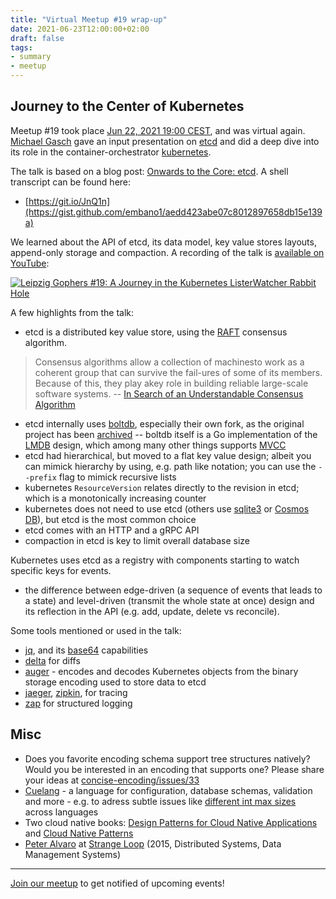 ```yaml
---
title: "Virtual Meetup #19 wrap-up"
date: 2021-06-23T12:00:00+02:00
draft: false
tags:
- summary
- meetup
---
```


## Journey to the Center of Kubernetes

Meetup #19 took place [Jun 22, 2021 19:00
CEST](https://www.meetup.com/Leipzig-Golang/events/275871279/), and was virtual
again. [Michael Gasch](https://www.mgasch.com) gave an input presentation on [etcd](https://etcd.io/) and did a deep dive into its
role in the container-orchestrator [kubernetes](https://kubernetes.io/).

The talk is based on a blog post: [Onwards to the Core: etcd](https://www.mgasch.com/2021/01/listwatch-part-1/). A shell transcript can be found here:

* [https://git.io/JnQ1n](https://gist.github.com/embano1/aedd423abe07c8012897658db15e139a)

We learned about the API of etcd, its data model, key value stores layouts,
append-only storage and compaction. A recording of the talk is [available on
YouTube](https://www.youtube.com/watch?v=Z9fwIzy0C_8):

[![Leipzig Gophers #19: A Journey in the Kubernetes ListerWatcher Rabbit Hole](http://img.youtube.com/vi/Z9fwIzy0C_8/0.jpg)](https://www.youtube.com/watch?v=Z9fwIzy0C_8)

A few highlights from the talk:

* etcd is a distributed key value store, using the [RAFT](https://raft.github.io/) consensus algorithm.

> Consensus algorithms allow a collection of machinesto work as a coherent
> group that can survive the fail-ures of some of its members. Because of this,
> they play akey role in building reliable large-scale software systems. -- [In Search of an Understandable Consensus Algorithm](https://raft.github.io/raft.pdf)

* etcd internally uses [boltdb](https://github.com/etcd-io/bbolt), especially
  their own fork, as the original project has been
[archived](https://github.com/boltdb/bolt) -- boltdb itself is a Go
implementation of the
[LMDB](https://en.wikipedia.org/wiki/Lightning_Memory-Mapped_Database) design,
which among many other things supports
[MVCC](https://en.wikipedia.org/wiki/Multiversion_concurrency_control)
* etcd had hierarchical, but moved to a flat key value design; albeit you can
  mimick hierarchy by using, e.g. path like notation; you can use the
`--prefix` flag to mimick recursive lists
* kubernetes `ResourceVersion` relates directly to the revision in etcd; which is a monotonically increasing counter
* kubernetes does not need to use etcd (others use [sqlite3](https://www.sqlite.org/index.html) or [Cosmos DB](https://docs.microsoft.com/en-us/azure/cosmos-db/introduction)), but etcd is the most common choice
* etcd comes with an HTTP and a gRPC API
* compaction in etcd is key to limit overall database size

Kubernetes uses etcd as a registry with components starting to watch specific keys for events.

* the difference between edge-driven (a sequence of events that leads to a
  state) and level-driven (transmit the whole state at once) design and its
reflection in the API (e.g. add, update, delete vs reconcile).

Some tools mentioned or used in the talk:

* [jq](https://stedolan.github.io/jq/), and its [base64](https://stedolan.github.io/jq/manual/#Formatstringsandescaping) capabilities
* [delta](https://github.com/dandavison/delta) for diffs
* [auger](https://github.com/jpbetz/auger) - encodes and decodes Kubernetes objects from the binary storage encoding used to store data to etcd
* [jaeger](https://www.jaegertracing.io/), [zipkin](https://zipkin.io/), for tracing
* [zap](https://github.com/uber-go/zap) for structured logging

## Misc

* Does you favorite encoding schema support tree structures natively? Would you be interested in an encoding that supports one? Please share your ideas at [concise-encoding/issues/33](https://github.com/kstenerud/concise-encoding/issues/33)
* [Cuelang](https://cuelang.org/) - a language for configuration, database schemas, validation and more - e.g. to adress subtle issues like [different int max sizes](https://developer.mozilla.org/en-US/docs/Web/JavaScript/Reference/Global_Objects/Number/MAX_SAFE_INTEGER) across languages
* Two cloud native books: [Design Patterns for Cloud Native Applications](https://www.oreilly.com/library/view/design-patterns-for/9781492090700/) and [Cloud Native Patterns](https://www.oreilly.com/library/view/cloud-native-patterns/9781617294297/)
* [Peter Alvaro](https://scholar.google.com/citations?user=TKSjVTUAAAAJ&hl=en) at [Strange Loop](https://www.youtube.com/watch?v=R2Aa4PivG0g) (2015, Distributed Systems, Data Management Systems)

----

[Join our meetup](https://www.meetup.com/Leipzig-Golang) to get notified of upcoming events!

